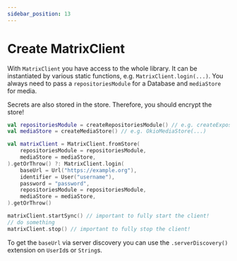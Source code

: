 ```yaml
---
sidebar_position: 13
---
```


# Create MatrixClient

With `MatrixClient` you have access to the whole library. It can be instantiated
by various static functions,
e.g. `MatrixClient.login(...)`. You always need to pass a `repositoriesModule`
for a Database and `mediaStore` for media.

Secrets are also stored in the store. Therefore, you should encrypt the store!

```kotlin
val repositoriesModule = createRepositoriesModule() // e.g. createExposedRepositoriesModule(...)
val mediaStore = createMediaStore() // e.g. OkioMediaStore(...)

val matrixClient = MatrixClient.fromStore(
    repositoriesModule = repositoriesModule,
    mediaStore = mediaStore,
).getOrThrow() ?: MatrixClient.login(
    baseUrl = Url("https://example.org"),
    identifier = User("username"),
    password = "password",
    repositoriesModule = repositoriesModule,
    mediaStore = mediaStore,
).getOrThrow()

matrixClient.startSync() // important to fully start the client!
// do something
matrixClient.stop() // important to fully stop the client!
```

To get the `baseUrl` via server discovery you can use the `.serverDiscovery()`
extension on `UserId`s or `String`s.